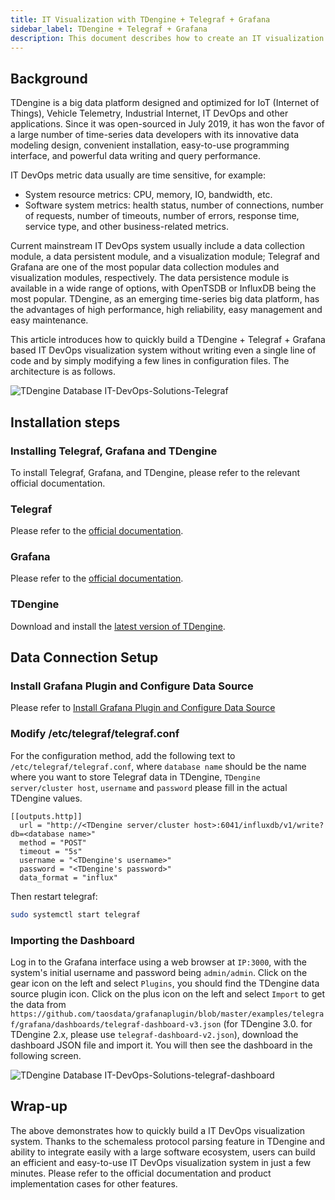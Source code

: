 ```yaml
---
title: IT Visualization with TDengine + Telegraf + Grafana
sidebar_label: TDengine + Telegraf + Grafana
description: This document describes how to create an IT visualization system by integrating TDengine with Telegraf and Grafana.
---
```


## Background

TDengine is a big data platform designed and optimized for IoT (Internet of Things), Vehicle Telemetry, Industrial Internet, IT DevOps and other applications. Since it was open-sourced in July 2019, it has won the favor of a large number of time-series data developers with its innovative data modeling design, convenient installation, easy-to-use programming interface, and powerful data writing and query performance.

IT DevOps metric data usually are time sensitive, for example:

- System resource metrics: CPU, memory, IO, bandwidth, etc.
- Software system metrics: health status, number of connections, number of requests, number of timeouts, number of errors, response time, service type, and other business-related metrics.

Current mainstream IT DevOps system usually include a data collection module, a data persistent module, and a visualization module; Telegraf and Grafana are one of the most popular data collection modules and visualization modules, respectively. The data persistence module is available in a wide range of options, with OpenTSDB or InfluxDB being the most popular. TDengine, as an emerging time-series big data platform, has the advantages of high performance, high reliability, easy management and easy maintenance.

This article introduces how to quickly build a TDengine + Telegraf + Grafana based IT DevOps visualization system without writing even a single line of code and by simply modifying a few lines in configuration files. The architecture is as follows.

![TDengine Database IT-DevOps-Solutions-Telegraf](./IT-DevOps-Solutions-Telegraf.webp)

## Installation steps

### Installing Telegraf, Grafana and TDengine

To install Telegraf, Grafana, and TDengine, please refer to the relevant official documentation.

### Telegraf

Please refer to the [official documentation](https://portal.influxdata.com/downloads/).

### Grafana

Please refer to the [official documentation](https://grafana.com/grafana/download).

### TDengine

Download and install the [latest version of TDengine](https://docs.tdengine.com/releases/tdengine/).

## Data Connection Setup

### Install Grafana Plugin and Configure Data Source

Please refer to [Install Grafana Plugin and Configure Data Source](../../third-party/grafana/#install-grafana-plugin-and-configure-data-source)

### Modify /etc/telegraf/telegraf.conf

For the configuration method, add the following text to `/etc/telegraf/telegraf.conf`, where `database name` should be the name where you want to store Telegraf data in TDengine, `TDengine server/cluster host`, `username` and `password` please fill in the actual TDengine values.

```text
[[outputs.http]]
  url = "http://<TDengine server/cluster host>:6041/influxdb/v1/write?db=<database name>"
  method = "POST"
  timeout = "5s"
  username = "<TDengine's username>"
  password = "<TDengine's password>"
  data_format = "influx"
```

Then restart telegraf:

```bash
sudo systemctl start telegraf
```

### Importing the Dashboard

Log in to the Grafana interface using a web browser at `IP:3000`, with the system's initial username and password being `admin/admin`.
Click on the gear icon on the left and select `Plugins`, you should find the TDengine data source plugin icon.
Click on the plus icon on the left and select `Import` to get the data from `https://github.com/taosdata/grafanaplugin/blob/master/examples/telegraf/grafana/dashboards/telegraf-dashboard-v3.json` (for TDengine 3.0. for TDengine 2.x, please use `telegraf-dashboard-v2.json`), download the dashboard JSON file and import it. You will then see the dashboard in the following screen.

![TDengine Database IT-DevOps-Solutions-telegraf-dashboard](./IT-DevOps-Solutions-telegraf-dashboard.webp)

## Wrap-up

The above demonstrates how to quickly build a IT DevOps visualization system. Thanks to the schemaless protocol parsing feature in TDengine and ability to integrate easily with a large software ecosystem, users can build an efficient and easy-to-use IT DevOps visualization system in just a few minutes.
Please refer to the official documentation and product implementation cases for other features.
